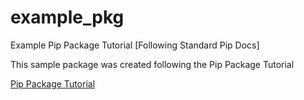 # example_pkg
Example Pip Package Tutorial [Following Standard Pip Docs]

This sample package was created following the Pip Package Tutorial 

[Pip Package Tutorial](https://packaging.python.org/tutorials/packaging-projects/)
